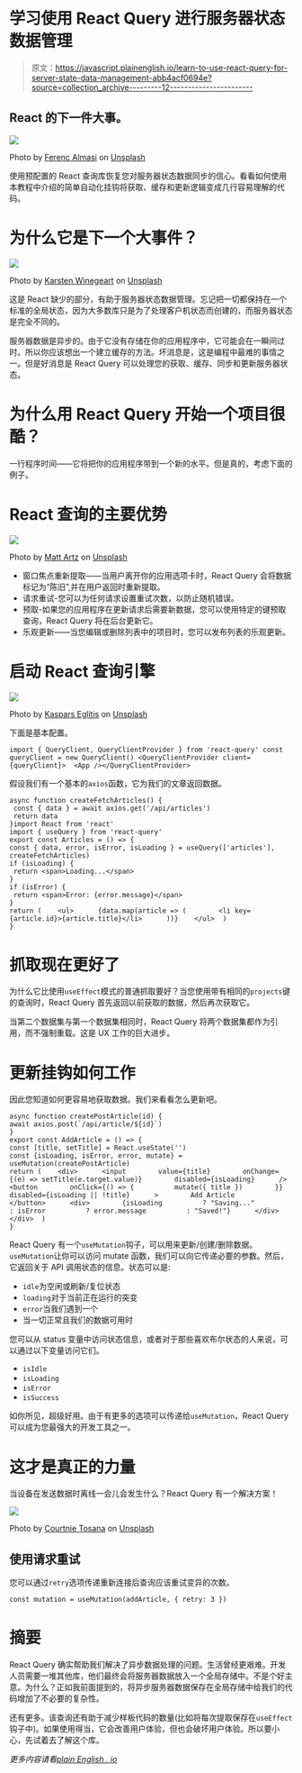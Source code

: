 # 学习使用 React Query 进行服务器状态数据管理

> 原文：<https://javascript.plainenglish.io/learn-to-use-react-query-for-server-state-data-management-abb4acf0694e?source=collection_archive---------12----------------------->

## React 的下一件大事。

![](img/da153db43f7ebf813faaa65edc849b6d.png)

Photo by [Ferenc Almasi](https://unsplash.com/@flowforfrank?utm_source=medium&utm_medium=referral) on [Unsplash](https://unsplash.com?utm_source=medium&utm_medium=referral)

使用预配置的 React 查询库恢复您对服务器状态数据同步的信心。看看如何使用本教程中介绍的简单自动化挂钩将获取、缓存和更新逻辑变成几行容易理解的代码。

# 为什么它是下一个大事件？

![](img/cf6b56df1dec7ffb17c3dce52a0aab57.png)

Photo by [Karsten Winegeart](https://unsplash.com/@karsten116?utm_source=medium&utm_medium=referral) on [Unsplash](https://unsplash.com?utm_source=medium&utm_medium=referral)

这是 React 缺少的部分，有助于服务器状态数据管理。忘记把一切都保持在一个标准的全局状态，因为大多数库只是为了处理客户机状态而创建的，而服务器状态是完全不同的。

服务器数据是异步的。由于它没有存储在你的应用程序中，它可能会在一瞬间过时。所以你应该想出一个建立缓存的方法。坏消息是，这是编程中最难的事情之一。但是好消息是 React Query 可以处理您的获取、缓存、同步和更新服务器状态。

# 为什么用 React Query 开始一个项目很酷？

一行程序时间——它将把你的应用程序带到一个新的水平。但是真的，考虑下面的例子。

# React 查询的主要优势

![](img/42f47a210a6ff0586359e7be14ad02d8.png)

Photo by [Matt Artz](https://unsplash.com/@mattartz?utm_source=medium&utm_medium=referral) on [Unsplash](https://unsplash.com?utm_source=medium&utm_medium=referral)

*   窗口焦点重新提取——当用户离开你的应用选项卡时，React Query 会将数据标记为“陈旧”,并在用户返回时重新提取。
*   请求重试-您可以为任何请求设置重试次数，以防止随机错误。
*   预取-如果您的应用程序在更新请求后需要新数据，您可以使用特定的键预取查询，React Query 将在后台更新它。
*   乐观更新——当您编辑或删除列表中的项目时，您可以发布列表的乐观更新。

# 启动 React 查询引擎

![](img/5f491a70ca6783534169689df7f95b9f.png)

Photo by [Kaspars Eglitis](https://unsplash.com/@kasparseglitis?utm_source=medium&utm_medium=referral) on [Unsplash](https://unsplash.com?utm_source=medium&utm_medium=referral)

下面是基本配置。

```
import { QueryClient, QueryClientProvider } from 'react-query' const queryClient = new QueryClient() <QueryClientProvider client={queryClient}>  <App /></QueryClientProvider>
```

假设我们有一个基本的`axios`函数，它为我们的文章返回数据。

```
async function createFetchArticles() {  
 const { data } = await axios.get('/api/articles')  
 return data
}import React from 'react'
import { useQuery } from 'react-query' 
export const Articles = () => {  
const { data, error, isError, isLoading } = useQuery(['articles'], createFetchArticles)   
if (isLoading) {    
 return <span>Loading...</span>  
}   
if (isError) {    
 return <span>Error: {error.message}</span>  
}   
return (    <ul>      {data.map(article => (        <li key={article.id}>{article.title}</li>      ))}    </ul>  )
}
```

# 抓取现在更好了

为什么它比使用`useEffect`模式的普通抓取要好？当您使用带有相同的`projects`键的查询时，React Query 首先返回以前获取的数据，然后再次获取它。

当第二个数据集与第一个数据集相同时，React Query 将两个数据集都作为引用，而不强制重载。这是 UX 工作的巨大进步。

# 更新挂钩如何工作

因此您知道如何更容易地获取数据。我们来看看怎么更新吧。

```
async function createPostArticle(id) {  
await axios.post(`/api/article/${id}`)
} 
export const AddArticle = () => {  
const [title, setTitle] = React.useState('')  
const {isLoading, isError, error, mutate} = useMutation(createPostArticle)   
return (    <div>      <input        value={title}        onChange={(e) => setTitle(e.target.value)}        disabled={isLoading}      />      <button        onClick={() => {          mutate({ title })        }}        disabled={isLoading || !title}      >        Add Article      </button>      <div>        {isLoading          ? "Saving..."          : isError          ? error.message          : "Saved!"}      </div>    </div>  )
}
```

React Query 有一个`useMutation`钩子，可以用来更新/创建/删除数据。`useMutation`让你可以访问 mutate 函数，我们可以向它传递必要的参数。然后，它返回关于 API 调用状态的信息。状态可以是:

*   `idle`为空闲或刷新/复位状态
*   `loading`对于当前正在运行的突变
*   `error`当我们遇到一个
*   当一切正常且我们的数据可用时

您可以从 status 变量中访问状态信息，或者对于那些喜欢布尔状态的人来说，可以通过以下变量访问它们。

*   `isIdle`
*   `isLoading`
*   `isError`
*   `isSuccess`

如你所见，超级好用。由于有更多的选项可以传递给`useMutation`，React Query 可以成为您最强大的开发工具之一。

# 这才是真正的力量

当设备在发送数据时离线一会儿会发生什么？React Query 有一个解决方案！

![](img/c6547c341cd7befdc49d4655a405d4ba.png)

Photo by [Courtnie Tosana](https://unsplash.com/@courtniebt13?utm_source=medium&utm_medium=referral) on [Unsplash](https://unsplash.com?utm_source=medium&utm_medium=referral)

## 使用请求重试

您可以通过`retry`选项传递重新连接后查询应该重试变异的次数。

```
const mutation = useMutation(addArticle, { retry: 3 })
```

# 摘要

React Query 确实帮助我们解决了异步数据处理的问题。生活曾经更艰难。开发人员需要一堆其他库，他们最终会将服务器数据放入一个全局存储中。不是个好主意。为什么？正如我前面提到的，将异步服务器数据保存在全局存储中给我们的代码增加了不必要的复杂性。

还有更多。该查询还有助于减少样板代码的数量(比如将每次提取保存在`useEffect`钩子中)。如果使用得当，它会改善用户体验，但也会破坏用户体验。所以要小心，先试着去了解这个库。

*更多内容请看*[*plain English . io*](http://plainenglish.io/)